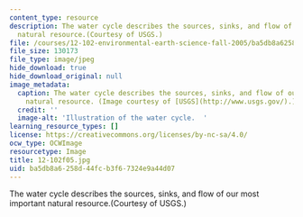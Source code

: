 ```yaml
---
content_type: resource
description: The water cycle describes the sources, sinks, and flow of our most important
  natural resource.(Courtesy of USGS.)
file: /courses/12-102-environmental-earth-science-fall-2005/ba5db8a6258d44fcb3f67324e9a44d07_12-102f05.jpg
file_size: 130173
file_type: image/jpeg
hide_download: true
hide_download_original: null
image_metadata:
  caption: The water cycle describes the sources, sinks, and flow of our most important
    natural resource. (Image courtesy of [USGS](http://www.usgs.gov/).)
  credit: ''
  image-alt: 'Illustration of the water cycle.  '
learning_resource_types: []
license: https://creativecommons.org/licenses/by-nc-sa/4.0/
ocw_type: OCWImage
resourcetype: Image
title: 12-102f05.jpg
uid: ba5db8a6-258d-44fc-b3f6-7324e9a44d07
---
```

The water cycle describes the sources, sinks, and flow of our most important natural resource.(Courtesy of USGS.)